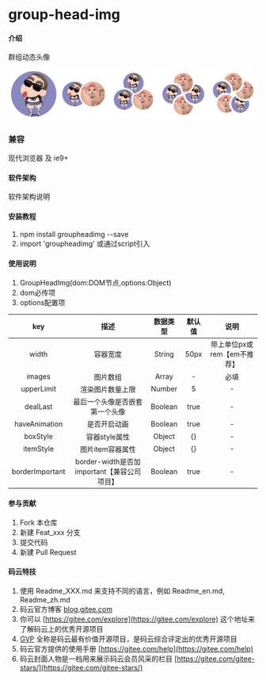 # group-head-img

#### 介绍
群组动态头像

![image Text](./image/havealook.png)

### 兼容
现代浏览器 及 ie9+

#### 软件架构
软件架构说明


#### 安装教程

1. npm install groupheadimg --save
2. import 'groupheadimg' 或通过script引入

#### 使用说明

1. GroupHeadImg(dom:DOM节点,options:Object)
2. dom必传项
3. options配置项

| key | 描述 | 数据类型 | 默认值 | 说明 |
| :-: | :-: | :-: | :-: | :-: |
| width | 容器宽度 | String | 50px | 带上单位px或rem【em不推荐】 |
| images | 图片数组 | Array | - | 必填 |
| upperLimit | 渲染图片数量上限 | Number | 5 | - |
| dealLast | 最后一个头像是否嵌套第一个头像| Boolean | true | - |
| haveAnimation | 是否开启动画 | Boolean | true | - |
| boxStyle | 容器style属性 | Object | {} | - |
| itemStyle | 图片item容器属性 | Object | {} | - |
| borderImportant | border-width是否加important【兼容公司项目】 | Boolean | true | - |

#### 参与贡献

1. Fork 本仓库
2. 新建 Feat_xxx 分支
3. 提交代码
4. 新建 Pull Request


#### 码云特技

1. 使用 Readme\_XXX.md 来支持不同的语言，例如 Readme\_en.md, Readme\_zh.md
2. 码云官方博客 [blog.gitee.com](https://blog.gitee.com)
3. 你可以 [https://gitee.com/explore](https://gitee.com/explore) 这个地址来了解码云上的优秀开源项目
4. [GVP](https://gitee.com/gvp) 全称是码云最有价值开源项目，是码云综合评定出的优秀开源项目
5. 码云官方提供的使用手册 [https://gitee.com/help](https://gitee.com/help)
6. 码云封面人物是一档用来展示码云会员风采的栏目 [https://gitee.com/gitee-stars/](https://gitee.com/gitee-stars/)